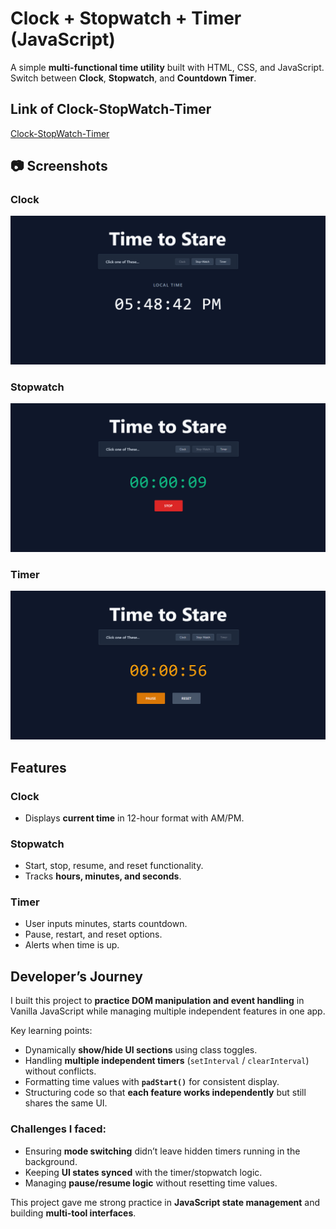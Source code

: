 # Clock + Stopwatch + Timer (JavaScript)

A simple **multi-functional time utility** built with HTML, CSS, and JavaScript.  
Switch between **Clock**, **Stopwatch**, and **Countdown Timer**.

## Link of Clock-StopWatch-Timer

[Clock-StopWatch-Timer](https://clock-stopwatch-timer-by-qasim.netlify.app/)

## 📷 Screenshots

### Clock
![Clock Screenshot](ScreenShot1.png)

### Stopwatch
![Stopwatch Screenshot](ScreenShot2.png)

### Timer
![Timer Screenshot](ScreenShot3.png)

## Features

### Clock
- Displays **current time** in 12-hour format with AM/PM.

### Stopwatch
- Start, stop, resume, and reset functionality.
- Tracks **hours, minutes, and seconds**.

### Timer
- User inputs minutes, starts countdown.
- Pause, restart, and reset options.
- Alerts when time is up.

## Developer’s Journey

I built this project to **practice DOM manipulation and event handling** in Vanilla JavaScript while managing multiple independent features in one app.

Key learning points:
- Dynamically **show/hide UI sections** using class toggles.
- Handling **multiple independent timers** (`setInterval` / `clearInterval`) without conflicts.
- Formatting time values with **`padStart()`** for consistent display.
- Structuring code so that **each feature works independently** but still shares the same UI.

### Challenges I faced:
- Ensuring **mode switching** didn’t leave hidden timers running in the background.
- Keeping **UI states synced** with the timer/stopwatch logic.
- Managing **pause/resume logic** without resetting time values.

This project gave me strong practice in **JavaScript state management** and building **multi-tool interfaces**.
